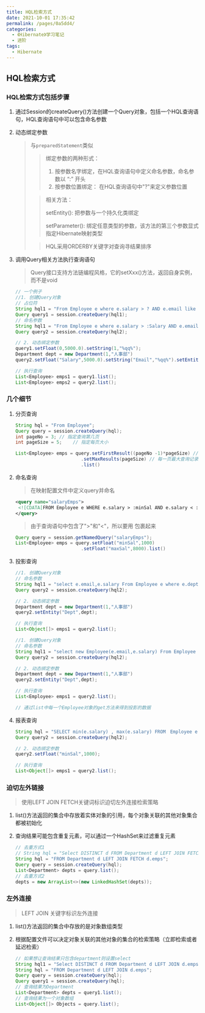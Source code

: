 ```yaml
---
title: HQL检索方式
date: 2021-10-01 17:35:42
permalink: /pages/0a5dd4/
categories:
  - 《Hibernate》学习笔记
  - 进阶
tags:
  - Hibernate
---
```


## HQL检索方式

### HQL检索方式包括步骤

1. 通过Session的createQuery()方法创建一个Query对象，包括一个HQL查询语句，HQL查询语句中可以包含命名参数

2. 动态绑定参数

   > 与`preparedStatement`类似
   >
   > > 绑定参数的两种形式：
   > >
   > > 1. 按参数名字绑定，在HQL查询语句中定义命名参数，命名参数以 “:” 开头
   > > 2. 按参数位置绑定： 在HQL查询语句中"?"来定义参数位置
   >
   > >相关方法：
   > >
   > >setEntity(): 把参数与一个持久化类绑定
   > >
   > >setParameter(): 绑定任意类型的参数，该方法的第三个参数显式指定Hibernate映射类型
   >
   > >HQL采用ORDERBY关键字对查询寻结果排序

3. 调用Query相关方法执行查询语句

   > Query接口支持方法链编程风格，它的setXxx()方法，返回自身实例，而不是void

   ```java
   // 一个例子
   //1. 创建Query对象
   // 占位符
   String hql1 = "From Employee e where e.salary > ? AND e.email like ? ORDER BY e.salary";
   Query query1 = session.createQuery(hql1);
   // 命名参数
   String hql1 = "From Employee e where e.salary > :Salary AND e.email like :Email AND e.dept=:Dept";
   Query query2 = session.createQuery(hql2);
   
   // 2. 动态绑定参数
   query1.setFloat(0,5000.0).setString(1,"%qq%");
   Department dept = new Department(1,"人事部")
   query2.setFloat("Salary",5000.0).setString("Email","%qq%").setEntity("Dept",dept);
   
   // 执行查询
   List<Employee> emps1 = query1.list();
   List<Employee> emps2 = query2.list();
   ```

   

### 几个细节

1. 分页查询

   ```java
   String hql = "From Employee";
   Query query = session.createQuery(hql);
   int pageNo = 3; // 指定查询第几页
   int pageSize = 5;	// 指定每页大小
   
   List<Employee> emps = query.setFirstResult((pageNo -1)*pageSize)	// 查询结果起始的编号
       					   .setMaxResults(pageSize)	// 每一页最大查询记录数
       					   .list()
   ```

2. 命名查询

   > 在映射配置文件中定义query并命名

   ```xml
   <query name="salaryEmps">
   	<![CDATA[FROM Employee e WHERE e.salary > :minSal AND e.salary < :maxSal]]>
   </query>
   ```

   > 由于查询语句中包含了">"和"<"，所以要用<![CDATA[]]> 包裹起来

   ```java
   Query query = session.getNamedQuery("salaryEmps");
   List<Employee> emps = query.setFloat("minSal",1000)
       					   .setFloat("maxSal",8000).list()
   ```

3. 投影查询

   ```java
   //1. 创建Query对象
   // 命名参数
   String hql1 = "select e.email,e.salary From Employee e where e.dept=:Dept";
   Query query2 = session.createQuery(hql2);
   
   // 2. 动态绑定参数
   Department dept = new Department(1,"人事部")
   query2.setEntity("Dept",dept);
   
   // 执行查询
   List<Object[]> emps1 = query2.list();
   ```

   ```java
   //1. 创建Query对象
   // 命名参数
   String hql1 = "select new Employee(e.email,e.salary) From Employee e where e.dept=:Dept";
   Query query2 = session.createQuery(hql2);
   
   // 2. 动态绑定参数
   Department dept = new Department(1,"人事部")
   query2.setEntity("Dept",dept);
   
   // 执行查询
   List<Employee> emps1 = query2.list();
   
   // 通过list中每一个Employee对象的get方法来得到投影的数据
   ```

4. 报表查询

   ```java
   String hql = "SELECT min(e.salary) , max(e.salary) FROM　Employee e GROUP BY e.dept HAVING min(salary) > :minSal";
   Query query2 = session.createQuery(hql2);
   
   // 2. 动态绑定参数
   query2.setFloat("minSal",1000);
   
   // 执行查询
   List<Object[]> emps1 = query2.list();
   ```



### 迫切左外链接

> 使用LEFT JOIN FETCH关键词标识迫切左外连接检索策略

1. list()方法返回的集合中存放着实体对象的引用，每个对象关联的其他对象集合都被初始化

2. 查询结果可能包含重复元素，可以通过一个HashSet来过滤重复元素

   ```java
   // 去重方式1
   // String hql = "Select DISTINCT d FROM Department d LEFT JOIN FETCH d.emps";
   String hql = "FROM Department d LEFT JOIN FETCH d.emps";
   Query query = session.createQuery(hql);
   List<Department> depts = query.list();
   // 去重方式2
   depts = new ArrayList<>(new LinkedHashSet(depts));
   ```

### 左外连接

> LEFT JOIN 关键字标识左外连接

1. list()方法返回的集合中存放的是对象数组类型

2. 根据配置文件可以决定对象关联的其他对象的集合的检索策略（立即检索或者延迟检索）

   ```java
   // 如果想让查询结果只包含department则设置select
   String hql1 = "Select DISTINCT d FROM Department d LEFT JOIN d.emps";
   String hql = "FROM Department d LEFT JOIN d.emps";
   Query query = session.createQuery(hql);
   Query query1 = session.createQuery(hql);
   // 查询结果为Department 
   List<Department> depts = query1.list();
   // 查询结果为一个对象数组
   List<Object[]> Objects = query.list();
   ```

   

